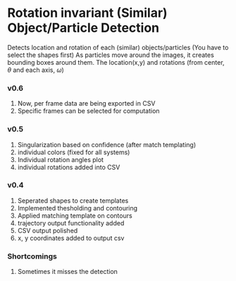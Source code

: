 # Rotation invariant (Similar) Object/Particle Detection
Detects location and rotation of each (similar) objects/particles (You have to select the shapes first)
As particles move around the images, it creates bounding boxes around them.
The location(x,y) and rotations (from center, $\theta$ and each axis, $\omega$) 

### v0.6
1. Now, per frame data are being exported in CSV 
2. Specific frames can be selected for computation

### v0.5
1. Singularization based on confidence (after match templating)
2. individual colors (fixed for all systems)
3. Individual rotation angles plot
4. individual rotations added into CSV

### v0.4
1. Seperated shapes to create templates
2. Implemented thesholding and contouring
3. Applied matching template on contours
4. trajectory output functionality added
5. CSV output polished
6. x, y coordinates added to output csv

### Shortcomings
1. Sometimes it misses the detection
